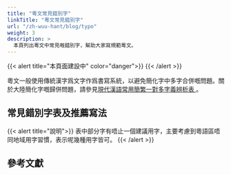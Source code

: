 ```yaml
---
title: "粵文常見錯別字"
linkTitle: "粵文常見錯別字"
url: "/zh-wuu-hant/blog/typo"
weight: 3
description: >
  本頁列出粵文中常見嘅錯別字，幫助大家寫規範粵文。
---
```


{{< alert title="本頁面建設中" color="danger">}}
{{< /alert >}}

粵文一般使用傳統漢字爲文字作爲書寫系統，以避免簡化字中多字合併嘅問題。關於大陸簡化字嘅歸併問題，請參見[現代漢語常用簡繁一對多字義辨析表 ](http://ytenx.org/byohlyuk/KienxPyan)。

## 常見錯別字表及推薦寫法

{{< alert title="說明">}}
表中部分字有唔止一個建議用字，主要考慮到粵語區唔同地域用字習慣，表示呢幾種用字皆可。
{{< /alert >}}



## 參考文獻
